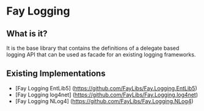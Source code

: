 Fay Logging
===========

What is it?
-----------

It is the base library that contains the definitions of a delegate based logging
API that can be used as facade for an existing logging frameworks.

Existing Implementations
------------------------

- [Fay Logging EntLib5] (https://github.com/FayLibs/Fay.Logging.EntLib5)
- [Fay Logging log4net] (https://github.com/FayLibs/Fay.Logging.log4net)
- [Fay Logging NLog4] (https://github.com/FayLibs/Fay.Logging.NLog4)



 

 
